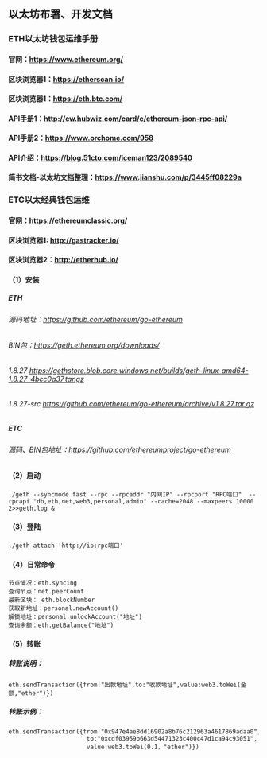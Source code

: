 
## 以太坊布署、开发文档
### ETH以太坊钱包运维手册
#### 官网：https://www.ethereum.org/
#### 区块浏览器1：https://etherscan.io/
#### 区块浏览器1：https://eth.btc.com/
#### API手册1：http://cw.hubwiz.com/card/c/ethereum-json-rpc-api/
#### API手册2：https://www.orchome.com/958
#### API介绍：https://blog.51cto.com/iceman123/2089540
#### 简书文档-以太坊文档整理：https://www.jianshu.com/p/3445ff08229a


### ETC以太经典钱包运维
#### 官网：https://ethereumclassic.org/
#### 区块浏览器1: http://gastracker.io/
#### 区块浏览器2：http://etherhub.io/

#### （1）安装
##### ETH
######  源码地址：https://github.com/ethereum/go-ethereum
######  BIN包：https://geth.ethereum.org/downloads/
###### 1.8.27 https://gethstore.blob.core.windows.net/builds/geth-linux-amd64-1.8.27-4bcc0a37.tar.gz
###### 1.8.27-src https://github.com/ethereum/go-ethereum/archive/v1.8.27.tar.gz

##### 
##### ETC
###### 源码、BIN包地址：https://github.com/ethereumproject/go-ethereum

#### （2）启动
`./geth --syncmode fast --rpc --rpcaddr "内网IP" --rpcport "RPC端口"  --rpcapi "db,eth,net,web3,personal,admin" --cache=2048 --maxpeers 10000 2>>geth.log &`

#### （3）登陆
`./geth attach 'http://ip:rpc端口'`

#### （4）日常命令
```
节点情况：eth.syncing
查询节点：net.peerCount
最新区块： eth.blockNumber
获取新地址：personal.newAccount()
解锁地址：personal.unlockAccount("地址")
查询余额：eth.getBalance("地址")
```
#### （5）转账
##### 转账说明：
`eth.sendTransaction({from:"出款地址",to:"收款地址",value:web3.toWei(金额,"ether")})`
##### 转账示例：
```
eth.sendTransaction({from:"0x947e4ae8dd16902a8b76c212963a4617869adaa0",
                      to:"0xcdf03959b663d54471323c400c47d1ca94c93051",
                      value:web3.toWei(0.1，"ether")})
```

